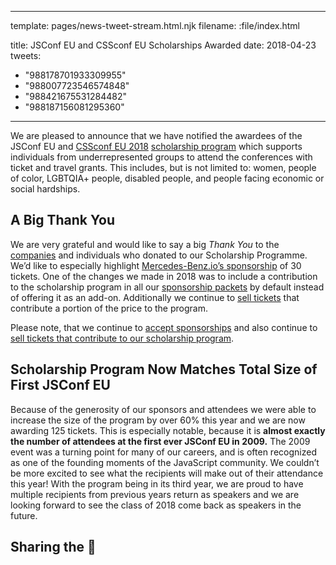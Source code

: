 ----
template: pages/news-tweet-stream.html.njk
filename: :file/index.html

title: JSConf EU and CSSconf EU Scholarships Awarded
date: 2018-04-23
tweets:
  - "988178701933309955"
  - "988007723546574848"
  - "988421675531284482"
  - "988187156081295360"
----

We are pleased to announce that we have notified the awardees of the JSConf EU and [CSSconf EU 2018](https://2018.cssconf.eu/) [scholarship program](/scholarships/) which supports individuals from underrepresented groups to attend the conferences with ticket and travel grants. This includes, but is not limited to: women, people of color, LGBTQIA+ people, disabled people, and people facing economic or social hardships.

## A Big Thank You

We are very grateful and would like to say a big *Thank You* to the [companies](/sponsors/) and individuals who donated to our Scholarship Programme. We’d like to especially highlight [Mercedes-Benz.io’s sponsorship](/news/mercedes-benz-supports-scholarship-program/) of 30 tickets. One of the changes we made in 2018 was to include a contribution to the scholarship program in all our [sponsorship packets](/sponsors/#become-a-sponsor) by default instead of offering it as an add-on. Additionally we continue to [sell tickets](https://ti.to/jsconfeu/jsconf-eu-2018) that contribute a portion of the price to the program.

Please note, that we continue to [accept sponsorships](/sponsors/#become-a-sponsor) and also continue to [sell tickets that contribute to our scholarship program]((https://ti.to/jsconfeu/jsconf-eu-2018)).

## Scholarship Program Now Matches Total Size of First JSConf EU

Because of the generosity of our sponsors and attendees we were able to increase the size of the program by over 60% this year and we are now awarding 125 tickets. This is especially notable, because it is **almost exactly the number of attendees at the first ever JSConf EU in 2009.** The 2009 event was a turning point for many of our careers, and is often recognized as one of the founding moments of the JavaScript community. We couldn’t be more excited to see what the recipients will make out of their attendance this year! With the program being in its third year, we are proud to have multiple recipients from previous years return as speakers and we are looking forward to see the class of 2018 come back as speakers in the future.

## Sharing the 💖
